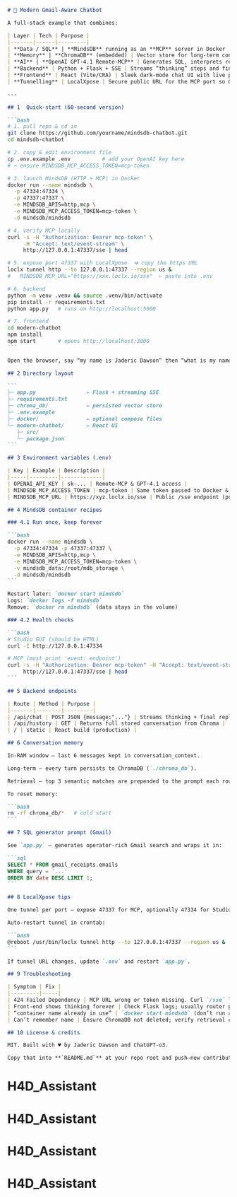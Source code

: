 ````markdown
# 🧠 Modern Gmail-Aware Chatbot

A full-stack example that combines:

| Layer | Tech | Purpose |
|-------|------|---------|
| **Data / SQL** | **MindsDB** running as an **MCP** server in Docker | Turns Gmail into a SQL-queriable table (`gmail_receipts.emails`) |
| **Memory** | **ChromaDB** (embedded) | Vector store for long-term conversation context |
| **AI** | **OpenAI GPT-4.1 Remote-MCP** | Generates SQL, interprets results, and answers open questions |
| **Backend** | Python + Flask + SSE | Streams “thinking” steps and final replies |
| **Frontend** | React (Vite/CRA) | Sleek dark-mode chat UI with live progress bubbles |
| **Tunnelling** | LocalXpose | Secure public URL for the MCP port so OpenAI can reach MindsDB |

---

## 1  Quick-start (60-second version)

```bash
# 1. pull repo & cd in
git clone https://github.com/yourname/mindsdb-chatbot.git
cd mindsdb-chatbot

# 2. copy & edit environment file
cp .env.example .env          # add your OpenAI key here
# → ensure MINDSDB_MCP_ACCESS_TOKEN=mcp-token

# 3. launch MindsDB (HTTP + MCP) in Docker
docker run --name mindsdb \
  -p 47334:47334 \
  -p 47337:47337 \
  -e MINDSDB_APIS=http,mcp \
  -e MINDSDB_MCP_ACCESS_TOKEN=mcp-token \
  -d mindsdb/mindsdb

# 4. verify MCP locally
curl -s -H "Authorization: Bearer mcp-token" \
     -H "Accept: text/event-stream" \
     http://127.0.0.1:47337/sse | head

# 5. expose port 47337 with LocalXpose  ➜ copy the https URL
loclx tunnel http --to 127.0.0.1:47337 --region us &
#   MINDSDB_MCP_URL="https://xxx.loclx.io/sse"  ← paste into .env

# 6. backend
python -m venv .venv && source .venv/bin/activate
pip install -r requirements.txt
python app.py   # runs on http://localhost:5000

# 7. frontend
cd modern-chatbot
npm install
npm start       # opens http://localhost:3000
```

Open the browser, say “my name is Jaderic Dawson” then “what is my name?” – the bot should remember.

## 2 Directory layout

```
├─ app.py                ← Flask + streaming SSE
├─ requirements.txt
├─ chroma_db/            ← persisted vector store
├─ .env.example
├─ docker/               ← optional compose files
└─ modern-chatbot/       ← React UI
   ├─ src/
   └─ package.json
```

## 3 Environment variables (.env)

| Key | Example | Description |
|-----|---------|-------------|
| OPENAI_API_KEY | sk-... | Remote-MCP & GPT-4.1 access |
| MINDSDB_MCP_ACCESS_TOKEN | mcp-token | Same token passed to Docker & HTTP header |
| MINDSDB_MCP_URL | https://xyz.loclx.io/sse | Public /sse endpoint (port 47337) |

## 4 MindsDB container recipes

### 4.1 Run once, keep forever

```bash
docker run --name mindsdb \
  -p 47334:47334 -p 47337:47337 \
  -e MINDSDB_APIS=http,mcp \
  -e MINDSDB_MCP_ACCESS_TOKEN=mcp-token \
  -v mindsdb_data:/root/mdb_storage \
  -d mindsdb/mindsdb
```

Restart later: `docker start mindsdb`  
Logs: `docker logs -f mindsdb`  
Remove: `docker rm mindsdb` (data stays in the volume)

### 4.2 Health checks

```bash
# Studio GUI (should be HTML)
curl -I http://127.0.0.1:47334

# MCP (must print 'event: endpoint')
curl -s -H "Authorization: Bearer mcp-token" -H "Accept: text/event-stream" \
     http://127.0.0.1:47337/sse | head
```

## 5 Backend endpoints

| Route | Method | Purpose |
|-------|--------|---------|
| /api/chat | POST JSON {message:"..."} | Streams thinking + final reply |
| /api/history | GET | Returns full stored conversation from Chroma |
| / | static | React build (production) |

## 6 Conversation memory

In-RAM window – last 6 messages kept in conversation_context.

Long-term – every turn persists to ChromaDB (`./chroma_db`).

Retrieval – top 3 semantic matches are prepended to the prompt each round.

To reset memory:

```bash
rm -rf chroma_db/*   # cold start
```

## 7 SQL generator prompt (Gmail)

See `app.py` – generates operator-rich Gmail search and wraps it in:

```sql
SELECT * FROM gmail_receipts.emails
WHERE query = '...'
ORDER BY date DESC LIMIT 1;
```

## 8 LocalXpose tips

One tunnel per port – expose 47337 for MCP, optionally 47334 for Studio.

Auto-restart tunnel in crontab:

```bash
@reboot /usr/bin/loclx tunnel http --to 127.0.0.1:47337 --region us &
```

If tunnel URL changes, update `.env` and restart `app.py`.

## 9 Troubleshooting

| Symptom | Fix |
|---------|-----|
| 424 Failed Dependency | MCP URL wrong or token missing. Curl `/sse` locally; retunnel to 47337. |
| Front-end shows thinking forever | Check Flask logs; usually router produced empty intent or OpenAI key invalid. |
| “container name already in use” | `docker start mindsdb` (don’t run again). |
| Can’t remember name | Ensure ChromaDB not deleted; verify retrieval code in `app.py`. |

## 10 License & credits

MIT. Built with ♥ by Jaderic Dawson and ChatGPT-o3.

Copy that into **`README.md`** at your repo root and push—new contributors can now set up the entire stack in minutes.
````
# H4D_Assistant
# H4D_Assistant
# H4D_Assistant
# H4D_Assistant
